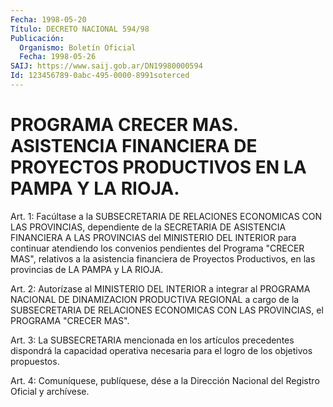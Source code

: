 ```yaml
---
Fecha: 1998-05-20
Título: DECRETO NACIONAL 594/98
Publicación:
  Organismo: Boletín Oficial
  Fecha: 1998-05-26
SAIJ: https://www.saij.gob.ar/DN19980000594
Id: 123456789-0abc-495-0000-8991soterced
---
```

# PROGRAMA CRECER MAS. ASISTENCIA FINANCIERA DE PROYECTOS PRODUCTIVOS EN LA PAMPA Y LA RIOJA.

<a id="1"></a>
Art. 1: Facúltase a la SUBSECRETARIA DE  RELACIONES ECONOMICAS CON  LAS  PROVINCIAS,  dependiente de la SECRETARIA  DE  ASISTENCIA FINANCIERA  A  LAS PROVINCIAS  del  MINISTERIO  DEL  INTERIOR  para continuar atendiendo  los convenios pendientes del Programa "CRECER MAS", relativos a la asistencia financiera de Proyectos Productivos,  en  las  provincias  de  LA  PAMPA   y  LA  RIOJA.

<a id="2"></a>
Art.  2: Autorízase al  MINISTERIO  DEL  INTERIOR  a  integrar  al PROGRAMA NACIONAL DE DINAMIZACION PRODUCTIVA REGIONAL a cargo de la SUBSECRETARIA  DE  RELACIONES  ECONOMICAS  CON  LAS  PROVINCIAS, el PROGRAMA "CRECER MAS".

<a id="3"></a>
Art.  3: La SUBSECRETARIA mencionada en los artículos  precedentes dispondrá  la  capacidad  operativa  necesaria para el logro de los objetivos propuestos.

<a id="4"></a>
Art. 4: Comuníquese, publíquese, dése a la Dirección  Nacional del Registro  Oficial  y  archívese.
